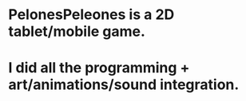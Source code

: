# PelonesPeleones is a 2D tablet/mobile game.
# I did all the programming + art/animations/sound integration.
